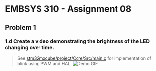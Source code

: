 # EMBSYS 310 - Assignment 08
## Problem 1
### 1.d Create a video demonstrating the brightness of the LED changing over time.
  > See [stm32mxcube/project/Core/Src/main.c](stm32mxcube/project/Core/Src/main.c) for implementation of blink using PWM and HAL.
![Demo GIF](demo.gif)
